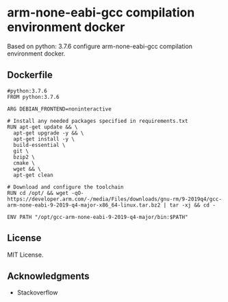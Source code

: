 # arm-none-eabi-gcc compilation environment docker

Based on python: 3.7.6 configure arm-none-eabi-gcc compilation environment docker.

## Dockerfile
  ``` shell
  #python:3.7.6
  FROM python:3.7.6

  ARG DEBIAN_FRONTEND=noninteractive

  # Install any needed packages specified in requirements.txt
  RUN apt-get update && \
    apt-get upgrade -y && \
    apt-get install -y \
    build-essential \
    git \
    bzip2 \
    cmake \
    wget && \
    apt-get clean

  # Download and configure the toolchain
  RUN cd /opt/ && wget -qO- https://developer.arm.com/-/media/Files/downloads/gnu-rm/9-2019q4/gcc-arm-none-eabi-9-2019-q4-major-x86_64-linux.tar.bz2 | tar -xj && cd -

  ENV PATH "/opt/gcc-arm-none-eabi-9-2019-q4-major/bin:$PATH"
  ```

## License

MIT License.

## Acknowledgments

* Stackoverflow
